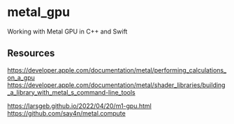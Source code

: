 # metal_gpu
Working with Metal GPU in C++ and Swift

## Resources
https://developer.apple.com/documentation/metal/performing_calculations_on_a_gpu
https://developer.apple.com/documentation/metal/shader_libraries/building_a_library_with_metal_s_command-line_tools

https://larsgeb.github.io/2022/04/20/m1-gpu.html
https://github.com/say4n/metal.compute